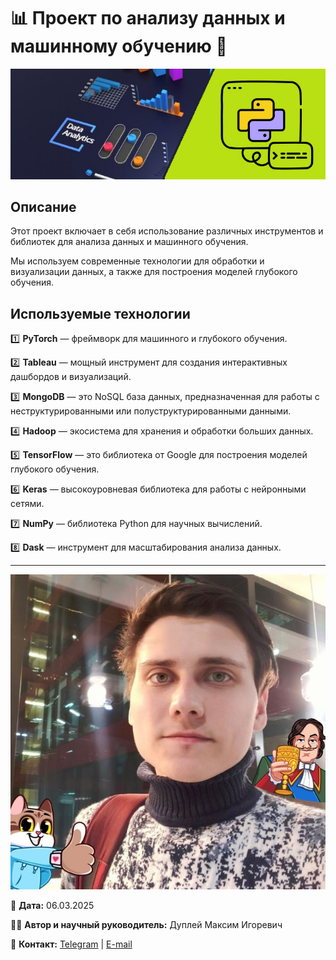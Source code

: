 # 📊 Проект по анализу данных и машинному обучению 🤖

![data_analytics](img/data_analytics.png)

## Описание

Этот проект включает в себя использование различных инструментов и библиотек для анализа данных и машинного обучения.

Мы используем современные технологии для обработки и визуализации данных, а также для построения моделей глубокого обучения.

## Используемые технологии

1️⃣ **PyTorch** — фреймворк для машинного и глубокого обучения.

2️⃣ **Tableau** — мощный инструмент для создания интерактивных дашбордов и визуализаций.

3️⃣ **MongoDB** — это NoSQL база данных, предназначенная для работы с неструктурированными или полуструктурированными данными.

4️⃣ **Hadoop** — экосистема для хранения и обработки больших данных.

5️⃣ **TensorFlow** — это библиотека от Google для построения моделей глубокого обучения.

6️⃣ **Keras** — высокоуровневая библиотека для работы с нейронными сетями.

7️⃣ **NumPy** — библиотека Python для научных вычислений.

8️⃣ **Dask** — инструмент для масштабирования анализа данных.

---

![DupleyMI](img/DupleyMI.jpg)

📅 **Дата:** 06.03.2025

👨‍🏫 **Автор и научный руководитель:** Дуплей Максим Игоревич

📧 **Контакт:** [Telegram](https://t.me/quadd4rv1n7) | [E-mail](malto::maksimqwe42@mail.ru)
